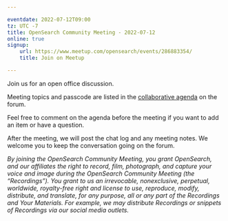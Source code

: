 ```yaml
---

eventdate: 2022-07-12T09:00
tz: UTC -7
title: OpenSearch Community Meeting - 2022-07-12
online: true
signup:
    url: https://www.meetup.com/opensearch/events/286883354/
    title: Join on Meetup

---
```


Join us for an open office discussion.

Meeting topics and passcode are listed in the [collaborative agenda](https://forum.opensearch.org/t/opensearch-community-meeting-2022-0712-open-office/10127) on the forum.

Feel free to comment on the agenda before the meeting if you want to add an item or have a question. 

After the meeting, we will post the chat log and any meeting notes. We welcome you to keep the conversation going on the forum. 

*By joining the OpenSearch Community Meeting, you grant OpenSearch, and our affiliates the right to record, film, photograph, and capture your voice and image during the OpenSearch Community Meeting (the “Recordings”). You grant to us an irrevocable, nonexclusive, perpetual, worldwide, royalty-free right and license to use, reproduce, modify, distribute, and translate, for any purpose, all or any part of the Recordings and Your Materials. For example, we may distribute Recordings or snippets of Recordings via our social media outlets.*